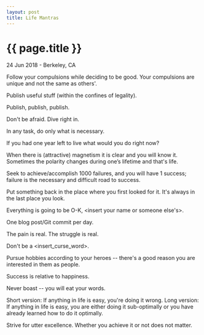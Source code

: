 ```yaml
---
layout: post
title: Life Mantras
---
```


{{ page.title }}
================

<p class="meta">24 Jun 2018 - Berkeley, CA</p>

Follow your compulsions while deciding to be good. Your compulsions are unique and not the same as others'.

Publish useful stuff (within the confines of legality).

Publish, publish, publish.

Don't be afraid. Dive right in.

In any task, do only what is necessary.

If you had one year left to live what would you do right now?

When there is (attractive) magnetism it is clear and you will know it. Sometimes the polarity changes during one’s lifetime and that's life.

Seek to achieve/accomplish 1000 failures, and you will have 1 success; failure is the necessary and difficult road to success.

Put something back in the place where you first looked for it. It's always in the last place you look.

Everything is going to be O-K, <insert your name or someone else's>.

One blog post/Git commit per day.

The pain is real. The struggle is real.

Don't be a <insert_curse_word>.

Pursue hobbies according to your heroes -- there's a good reason you are interested in them as people.

Success is relative to happiness.

Never boast -- you will eat your words.

Short version: If anything in life is easy, you're doing it wrong. Long version: If anything in life is easy, you are either doing it sub-optimally or you have already learned how to do it optimally.

Strive for utter excellence. Whether you achieve it or not does not matter.